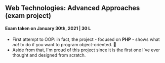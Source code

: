 ## Web Technologies: Advanced Approaches (exam project)
#### Exam taken on January 30th, 2021 | 30 L
- First attempt to OOP: in fact, the project - focused on **PHP** - shows what *not* to do if you want to program object-oriented. :poop:
- Aside from that, I'm proud of this project since it is the first one I've ever thought and designed from scratch.
